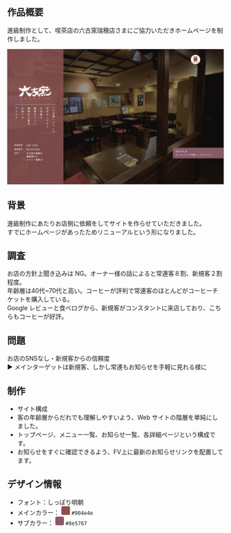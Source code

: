 ## 作品概要

進級制作として、喫茶店の六古窯瑞穂店さまにご協力いただきホームページを制作しました。

<img src="./img.png">

## 背景

進級制作にあたりお店側に依頼をしてサイトを作らせていただきました。<br>
すでにホームページがあったためリニューアルという形になりました。

## 調査

お店の方針上聞き込みは NG。オーナー様の話によると常連客８割、新規客２割程度。<br>
年齢層は40代~70代と高い。コーヒーが評判で常連客のほとんどがコーヒーチケットを購入している。<br>
Google レビューと食べログから、新規客がコンスタントに来店しており、こちらもコーヒーが好評。<br>

## 問題

お店のSNSなし・新規客からの信頼度<br>
▶︎ メインターゲットは新規客、しかし常連もお知らせを手軽に見れる様に

## 制作
- サイト構成
- 客の年齢層からだれでも理解しやすいよう、Web サイトの階層を単純にしました。
- トップページ、メニュー一覧、お知らせ一覧、各詳細ページという構成です。
- お知らせをすぐに確認できるよう、FV上に最新のお知らせリンクを配置してます。

## デザイン情報

- フォント：しっぽり明朝
- メインカラー： <span style="display:inline-block; width:20px; height:20px; background-color:#904e4e; border-radius:3px;"></span> `#904e4e`
- サブカラー： <span style="display:inline-block; width:20px; height:20px; background-color:#8e5767; border-radius:3px;"></span> `#8e5767`
